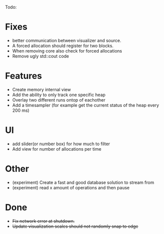 Todo:

# Fixes
* better communication between visualizer and source.
* A forced allocation should register for two blocks.
* When removing core also check for forced allocations
* Remove ugly std::cout code

# Features
* Create memory internal view
* Add the ability to only track one specific heap
* Overlay two different runs ontop of eachother
* Add a timesampler (for example get the current status of the heap every 200 ms)

# UI
* add slider(or number box) for how much to filter
* Add view for number of allocations per time

# Other
* (experiment) Create a fast and good database solution to stream from
* (experiment) read x amount of operations and then pause

# Done
* ~~Fix network error at shutdown.~~
* ~~Update visualization scales should not randomly snap to edge~~
